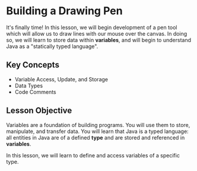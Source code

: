 # Building a Drawing Pen

It's finally time! In this lesson, we will begin development of a pen tool which will allow us to draw lines with our mouse over the canvas. In doing so, we will learn to store data within **variables**, and will begin to understand Java as a "statically typed language".

## Key Concepts

- Variable Access, Update, and Storage
- Data Types
- Code Comments

## Lesson Objective

Variables are a foundation of building programs. You will use them to store, manipulate, and transfer data. You will learn that Java is a typed language: all entities in Java are of a defined **type** and are stored and referenced in **variables**.

In this lesson, we will learn to define and access variables of a specific type.
